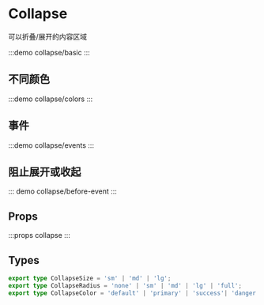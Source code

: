 # Collapse

可以折叠/展开的内容区域


:::demo collapse/basic
:::


## 不同颜色

:::demo collapse/colors
:::

## 事件

:::demo collapse/events
:::

## 阻止展开或收起

::: demo collapse/before-event
:::

## Props

:::props collapse
:::

## Types

```typescript
export type CollapseSize = 'sm' | 'md' | 'lg';
export type CollapseRadius = 'none' | 'sm' | 'md' | 'lg' | 'full';
export type CollapseColor = 'default' | 'primary' | 'success'| 'danger' | 'warning';
```
